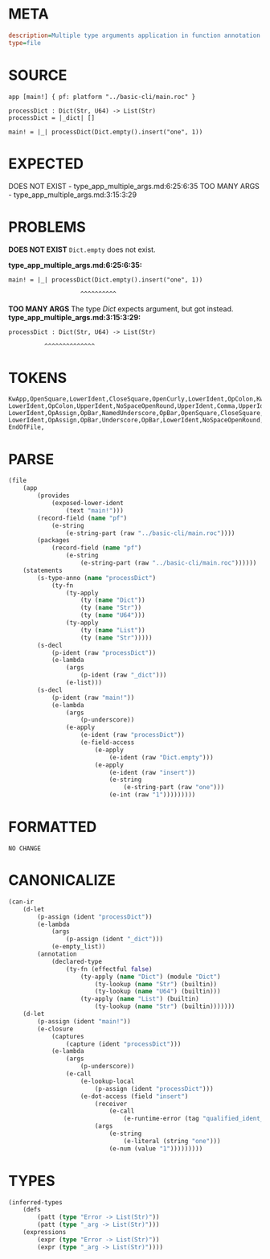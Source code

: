 # META
~~~ini
description=Multiple type arguments application in function annotation
type=file
~~~
# SOURCE
~~~roc
app [main!] { pf: platform "../basic-cli/main.roc" }

processDict : Dict(Str, U64) -> List(Str)
processDict = |_dict| []

main! = |_| processDict(Dict.empty().insert("one", 1))
~~~
# EXPECTED
DOES NOT EXIST - type_app_multiple_args.md:6:25:6:35
TOO MANY ARGS - type_app_multiple_args.md:3:15:3:29
# PROBLEMS
**DOES NOT EXIST**
`Dict.empty` does not exist.

**type_app_multiple_args.md:6:25:6:35:**
```roc
main! = |_| processDict(Dict.empty().insert("one", 1))
```
                        ^^^^^^^^^^


**TOO MANY ARGS**
The type _Dict_ expects  argument, but got  instead.
**type_app_multiple_args.md:3:15:3:29:**
```roc
processDict : Dict(Str, U64) -> List(Str)
```
              ^^^^^^^^^^^^^^



# TOKENS
~~~zig
KwApp,OpenSquare,LowerIdent,CloseSquare,OpenCurly,LowerIdent,OpColon,KwPlatform,StringStart,StringPart,StringEnd,CloseCurly,
LowerIdent,OpColon,UpperIdent,NoSpaceOpenRound,UpperIdent,Comma,UpperIdent,CloseRound,OpArrow,UpperIdent,NoSpaceOpenRound,UpperIdent,CloseRound,
LowerIdent,OpAssign,OpBar,NamedUnderscore,OpBar,OpenSquare,CloseSquare,
LowerIdent,OpAssign,OpBar,Underscore,OpBar,LowerIdent,NoSpaceOpenRound,UpperIdent,NoSpaceDotLowerIdent,NoSpaceOpenRound,CloseRound,NoSpaceDotLowerIdent,NoSpaceOpenRound,StringStart,StringPart,StringEnd,Comma,Int,CloseRound,CloseRound,
EndOfFile,
~~~
# PARSE
~~~clojure
(file
	(app
		(provides
			(exposed-lower-ident
				(text "main!")))
		(record-field (name "pf")
			(e-string
				(e-string-part (raw "../basic-cli/main.roc"))))
		(packages
			(record-field (name "pf")
				(e-string
					(e-string-part (raw "../basic-cli/main.roc"))))))
	(statements
		(s-type-anno (name "processDict")
			(ty-fn
				(ty-apply
					(ty (name "Dict"))
					(ty (name "Str"))
					(ty (name "U64")))
				(ty-apply
					(ty (name "List"))
					(ty (name "Str")))))
		(s-decl
			(p-ident (raw "processDict"))
			(e-lambda
				(args
					(p-ident (raw "_dict")))
				(e-list)))
		(s-decl
			(p-ident (raw "main!"))
			(e-lambda
				(args
					(p-underscore))
				(e-apply
					(e-ident (raw "processDict"))
					(e-field-access
						(e-apply
							(e-ident (raw "Dict.empty")))
						(e-apply
							(e-ident (raw "insert"))
							(e-string
								(e-string-part (raw "one")))
							(e-int (raw "1")))))))))
~~~
# FORMATTED
~~~roc
NO CHANGE
~~~
# CANONICALIZE
~~~clojure
(can-ir
	(d-let
		(p-assign (ident "processDict"))
		(e-lambda
			(args
				(p-assign (ident "_dict")))
			(e-empty_list))
		(annotation
			(declared-type
				(ty-fn (effectful false)
					(ty-apply (name "Dict") (module "Dict")
						(ty-lookup (name "Str") (builtin))
						(ty-lookup (name "U64") (builtin)))
					(ty-apply (name "List") (builtin)
						(ty-lookup (name "Str") (builtin)))))))
	(d-let
		(p-assign (ident "main!"))
		(e-closure
			(captures
				(capture (ident "processDict")))
			(e-lambda
				(args
					(p-underscore))
				(e-call
					(e-lookup-local
						(p-assign (ident "processDict")))
					(e-dot-access (field "insert")
						(receiver
							(e-call
								(e-runtime-error (tag "qualified_ident_does_not_exist"))))
						(args
							(e-string
								(e-literal (string "one")))
							(e-num (value "1")))))))))
~~~
# TYPES
~~~clojure
(inferred-types
	(defs
		(patt (type "Error -> List(Str)"))
		(patt (type "_arg -> List(Str)")))
	(expressions
		(expr (type "Error -> List(Str)"))
		(expr (type "_arg -> List(Str)"))))
~~~
